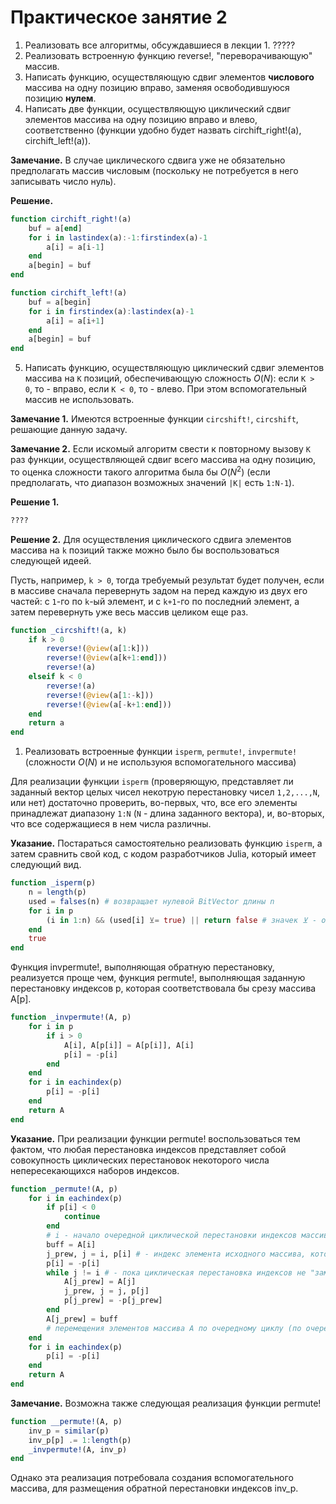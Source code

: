 # Практическое занятие 2

1. Реализовать все алгоритмы, обсуждавшиеся в лекции 1.
?????
2. Реализовать встроенную функцию reverse!, "переворачивающую" массив.
3. Написать функцию, осуществляющую сдвиг элементов **числового** массива на одну позицию вправо, заменяя освободившуюся позицию **нулем**.
4. Написать две функции, осуществляющую циклический сдвиг элементов массива на одну позицию вправо и влево, соответственно (функции удобно будет назвать circhift_right!(a), circhift_left!(a)).

**Замечание.** В случае циклического сдвига уже не обязательно предполагать массив числовым (поскольку не потребуется в него записывать число нуль).

**Решение.**

```julia
function circhift_right!(a)
    buf = a[end]
    for i in lastindex(a):-1:firstindex(a)-1
        a[i] = a[i-1]
    end
    a[begin] = buf
end

function circhift_left!(a)
    buf = a[begin]
    for i in firstindex(a):lastindex(a)-1
        a[i] = a[i+1]
    end
    a[begin] = buf
end
```

5. Написать функцию, осуществляющую циклический сдвиг элементов массива на `K` позиций, обеспечивающую сложность $O(N)$: если `K > 0`, то - вправо, если `K < 0`, то - влево. При этом вспомогательный массив не использовать.

**Замечание 1.** Имеются встроенные функции `circshift!`, `circshift`, решающие данную задачу.

**Замечание 2.** Если искомый алгоритм свести к повторному вызову `K` раз функции, осуществляющей сдвиг всего массива на одну позицию, то оценка сложности такого алгоритма была бы $O(N^2)$ (если предполагать, что диапазон возможных значений `|K|` есть `1:N-1`).

**Решение 1.**

```julia
????
```

**Решение 2.**  Для осуществления циклического сдвига элементов массива на `k` позиций также можно было бы воспользоваться следующей идеей.

Пусть, например, `k > 0`, тогда требуемый результат будет получен, если в массиве сначала перевернуть задом на перед каждую из двух его частей: с `1`-го по `k`-ый элемент, и с `k+1`-го по последний элемент, а затем перевернуть уже весь массив целиком еще раз.

```julia
function _circshift!(a, k)
    if k > 0
        reverse!(@view(a[1:k]))
        reverse!(@view(a[k+1:end]))
        reverse!(a) 
    elseif k < 0
        reverse!(a)
        reverse!(@view(a[1:-k]))
        reverse!(@view(a[-k+1:end]))
    end
    return a
end
```

1. Реализовать встроенные функции `isperm`, `permute!`, `invpermute!` (сложности $O(N)$ и не используюя вспомогательного массива)

Для реализации функции `isperm` (проверяющую, представляет ли заданный вектор целых чисел некотрую перестановку чисел `1,2,...,N`, или нет) достаточно проверить, во-первых, что, все его элементы принадлежат диапазону `1:N` (`N` - длина заданного вектора), и, во-вторых, что все содержащиеся в нем числа различны.

**Указание.** Постараться самостоятельно реализовать функцию `isperm`, а затем сравнить свой код, с кодом разработчиков Julia, который имеет следующий вид.

```julia
function _isperm(p)
    n = length(p)
    used = falses(n) # возвращает нулевой BitVector длины n
    for i in p
        (i in 1:n) && (used[i] ⊻= true) || return false # значек ⊻ - обозначает "исключающее или"
    end
    true
end
```
  
Функция invpermute!, выполняющая обратную перестановку, реализуется проще чем, функция permute!, выполняющая заданную перестановку индексов p, которая соответствовала бы срезу массива A[p].

```julia
function _invpermute!(A, p)
    for i in p
        if i > 0
            A[i], A[p[i]] = A[p[i]], A[i]
            p[i] = -p[i]
        end
    end
    for i in eachindex(p)
        p[i] = -p[i]
    end
    return A   
end
```

**Указание.** При реализации функции permute! воспользоваться тем фактом, что любая перестановка индексов представляет собой совокупность циклических перестановок некоторого числа непересекающихся наборов индексов.

```julia
function _permute!(A, p) 
    for i in eachindex(p)
        if p[i] < 0
            continue
        end 
        # i - начало очередной циклической перестановки индексов массива A            
        buff = A[i]
        j_prew, j = i, p[i] # - индекс элемента исходного массива, который требуется переместить на i-ю позицию                  
        p[i] = -p[i]
        while j != i # - пока циклическая перестановка индексов не "замкнулась"               
            A[j_prew] = A[j]
            j_prew, j = j, p[j]            
            p[j_prew] = -p[j_prew]
        end        
        A[j_prew] = buff 
        # перемещения элементов массива A по очередному циклу (по очередной циклической перестановке индексов) полностью завершены
    end
    for i in eachindex(p)
        p[i] = -p[i]
    end        
    return A
end
```

**Замечание.** Возможна также следующая реализация функции permute!

```julia
function __permute!(A, p) 
    inv_p = similar(p)
    inv_p[p] .= 1:length(p) 
    _invpermute!(A, inv_p)
end
```

Однако эта реализация потребовала создания вспомогательного массива, для размещения обратной перестановки индексов inv_p.